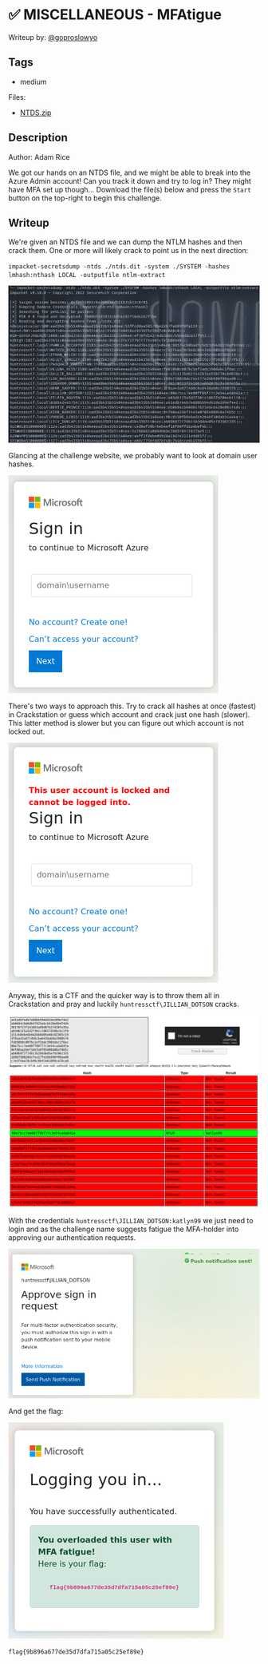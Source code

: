 # ✅ MISCELLANEOUS - MFAtigue

Writeup by: [@goproslowyo](https://github.com/goproslowyo)

## Tags

- medium

Files:

- [NTDS.zip](./NTDS.zip)

## Description

Author: Adam Rice

We got our hands on an NTDS file, and we might be able to break into the Azure Admin account! Can you track it down and try to log in? They might have MFA set up though...  Download the file(s) below and press the `Start` button on the top-right to begin this challenge.

## Writeup

We're given an NTDS file and we can dump the NTLM hashes and then crack them. One or more will likely crack to point us in the next direction:

`impacket-secretsdump -ntds ./ntds.dit -system ./SYSTEM -hashes lmhash:nthash LOCAL -outputfile ntlm-extract`

![Extract the hashes from NTDS](./ntds.png)

Glancing at the challenge website, we probably want to look at domain user hashes.

![huntressctf.local Domain Users](./domain.png)

There's two ways to approach this. Try to crack all hashes at once (fastest) in Crackstation or guess which account and crack just one hash (slower). This latter method is slower but you can figure out which account is not locked out.

![huntressctf domain users](./invalid.png)

Anyway, this is a CTF and the quicker way is to throw them all in Crackstation and pray and luckily `huntressctf\JILLIAN_DOTSON` cracks.

![Jillian Dotson's Password](./cracked.png)

With the credentials `huntressctf\JILLIAN_DOTSON:katlyn99` we just need to login and as the challenge name suggests fatigue the MFA-holder into approving our authentication requests.

![Send a bunch of MFA requests](./mfa.png)

And get the flag:

![Retrieve the Flag](./flag.png)

`flag{9b896a677de35d7dfa715a05c25ef89e}`

